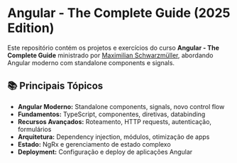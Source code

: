 # Angular - The Complete Guide (2025 Edition)

Este repositório contém os projetos e exercícios do curso **Angular - The Complete Guide** ministrado por [Maximilian Schwarzmüller](https://github.com/mschwarzmueller), abordando Angular moderno com standalone components e signals.

## 📚 Principais Tópicos

- **Angular Moderno:** Standalone components, signals, novo control flow
- **Fundamentos:** TypeScript, componentes, diretivas, databinding
- **Recursos Avançados:** Roteamento, HTTP requests, autenticação, formulários
- **Arquitetura:** Dependency injection, módulos, otimização de apps
- **Estado:** NgRx e gerenciamento de estado complexo
- **Deployment:** Configuração e deploy de aplicações Angular
